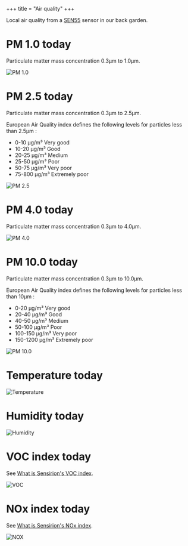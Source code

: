 +++
title = "Air quality"
+++

Local air quality from a [SEN55](https://sensirion.com/media/documents/6791EFA0/62A1F68F/Sensirion_Datasheet_Environmental_Node_SEN5x.pdf) sensor in our back garden.

<!--more-->

# PM 1.0 today

Particulate matter mass concentration 0.3µm to 1.0µm.

![PM 1.0](/airquality/pm1p0-today.png)

# PM 2.5 today

Particulate matter mass concentration 0.3µm to 2.5µm.

European Air Quality index defines the following levels for particles less than 2.5µm :

* 0-10 µg/m³ Very good
* 10-20 µg/m³ Good
* 20-25 µg/m³ Medium
* 25-50 µg/m³ Poor
* 50-75 µg/m³ Very poor
* 75-800 µg/m³ Extremely poor

![PM 2.5](/airquality/pm2p5-today.png)

# PM 4.0 today

Particulate matter mass concentration 0.3µm to 4.0µm.

![PM 4.0](/airquality/pm4p0-today.png)

# PM 10.0 today

Particulate matter mass concentration 0.3µm to 10.0µm.

European Air Quality index defines the following levels for particles less than 10µm :

* 0-20 µg/m³ Very good
* 20-40 µg/m³ Good
* 40-50 µg/m³ Medium
* 50-100 µg/m³ Poor
* 100-150 µg/m³ Very poor
* 150-1200 µg/m³ Extremely poor

![PM 10.0](/airquality/pm10p0-today.png)

# Temperature today

![Temperature](/airquality/temperature-today.png)

# Humidity today

![Humidity](/airquality/humidity-today.png)

# VOC index today

See [What is Sensirion's VOC index](https://sensirion.com/media/documents/02232963/6294E043/Info_Note_VOC_Index.pdf).

![VOC](/airquality/voc-today.png)

# NOx index today

See [What is Sensirion's NOx index](https://sensirion.com/media/documents/9F289B95/6294DFFC/Info_Note_NOx_Index.pdf).

![NOX](/airquality/nox-today.png)
